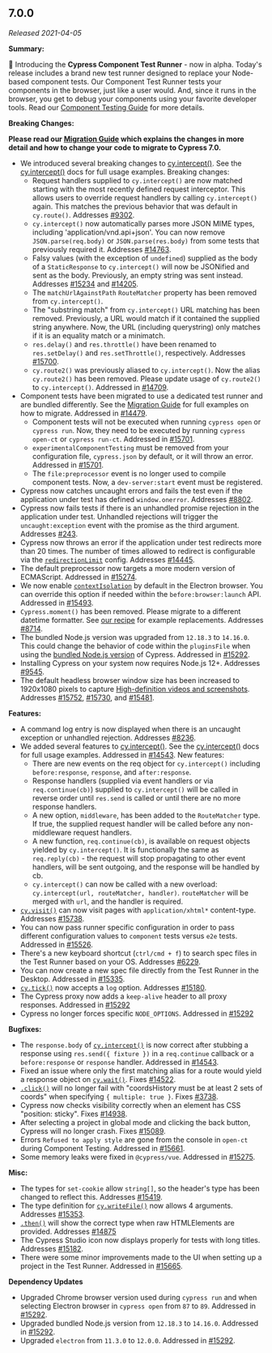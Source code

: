 ## 7.0.0

_Released 2021-04-05_

**Summary:**

🎉 Introducing the **Cypress Component Test Runner** - now in alpha. Today's
release includes a brand new test runner designed to replace your Node-based
component tests. Our Component Test Runner tests your components in the browser,
just like a user would. And, since it runs in the browser, you get to debug your
components using your favorite developer tools. Read our
[Component Testing Guide](/guides/component-testing/introduction) for more
details.

**Breaking Changes:**

**<Icon name="exclamation-triangle" color="red"></Icon> Please read our
[Migration Guide](/guides/references/migration-guide) which explains the changes
in more detail and how to change your code to migrate to Cypress 7.0.**

- We introduced several breaking changes to
  [cy.intercept()](/api/commands/intercept). See the
  [cy.intercept()](/api/commands/intercept) docs for full usage examples.
  Breaking changes:
  - Request handlers supplied to `cy.intercept()` are now matched starting with
    the most recently defined request interceptor. This allows users to override
    request handlers by calling `cy.intercept()` again. This matches the
    previous behavior that was default in `cy.route()`. Addresses
    [#9302](https://github.com/cypress-io/cypress/issues/9302).
  - `cy.intercept()` now automatically parses more JSON MIME types, including
    'application/vnd.api+json'. You can now remove `JSON.parse(req.body)` or
    `JSON.parse(res.body)` from some tests that previously required it.
    Addresses [#14763](https://github.com/cypress-io/cypress/issues/14763).
  - Falsy values (with the exception of `undefined`) supplied as the body of a
    `StaticResponse` to `cy.intercept()` will now be JSONified and sent as the
    body. Previously, an empty string was sent instead. Addresses
    [#15234](https://github.com/cypress-io/cypress/issues/15234) and
    [#14205](https://github.com/cypress-io/cypress/issues/14205).
  - The `matchUrlAgainstPath` `RouteMatcher` property has been removed from
    `cy.intercept()`.
  - The "substring match" from `cy.intercept()` URL matching has been removed.
    Previously, a URL would match if it contained the supplied string anywhere.
    Now, the URL (including querystring) only matches if it is an equality match
    or a minimatch.
  - `res.delay()` and `res.throttle()` have been renamed to `res.setDelay()` and
    `res.setThrottle()`, respectively. Addresses
    [#15700](https://github.com/cypress-io/cypress/issues/15700).
  - `cy.route2()` was previously aliased to `cy.intercept()`. Now the alias
    `cy.route2()` has been removed. Please update usage of `cy.route2()` to
    `cy.intercept()`. Addressed in
    [#14709](https://github.com/cypress-io/cypress/pull/14709).
- Component tests have been migrated to use a dedicated test runner and are
  bundled differently. See the
  [Migration Guide](/guides/references/migration-guide#Component-Testing) for
  full examples on how to migrate. Addressed in
  [#14479](https://github.com/cypress-io/cypress/pull/14479).
  - Component tests will not be executed when running `cypress open` or
    `cypress run`. Now, they need to be executed by running `cypress open-ct` or
    `cypress run-ct`. Addressed in
    [#15701](https://github.com/cypress-io/cypress/pull/15701).
  - `experimentalComponentTesting` must be removed from your configuration file,
    `cypress.json` by default, or it will throw an error. Addressed in
    [#15701](https://github.com/cypress-io/cypress/pull/15701).
  - The `file:preprocessor` event is no longer used to compile component tests.
    Now, a `dev-server:start` event must be registered.
- Cypress now catches uncaught errors and fails the test even if the application
  under test has defined `window.onerror`. Addresses
  [#8802](https://github.com/cypress-io/cypress/pull/8802).
- Cypress now fails tests if there is an unhandled promise rejection in the
  application under test. Unhandled rejections will trigger the
  `uncaught:exception` event with the promise as the third argument. Addresses
  [#243](https://github.com/cypress-io/cypress/issues/243).
- Cypress now throws an error if the application under test redirects more than
  20 times. The number of times allowed to redirect is configurable via the
  [`redirectionLimit`](guides/references/configuration#Global) config. Addresses
  [#14445](https://github.com/cypress-io/cypress/issues/14445).
- The default preprocessor now targets a more modern version of ECMAScript.
  Addressed in [#15274](https://github.com/cypress-io/cypress/pull/15274).
- We now enable
  [`contextIsolation`](https://www.electronjs.org/docs/tutorial/context-isolation)
  by default in the Electron browser. You can override this option if needed
  within the `before:browser:launch` API. Addressed in
  [#15493](https://github.com/cypress-io/cypress/pull/15493).
- `Cypress.moment()` has been removed. Please migrate to a different datetime
  formatter. See
  [our recipe](https://github.com/cypress-io/cypress-example-recipes/tree/master/examples/blogs__dayjs)
  for example replacements. Addresses
  [#8714](https://github.com/cypress-io/cypress/issues/8714).
- The bundled Node.js version was upgraded from `12.18.3` to `14.16.0`. This
  could change the behavior of code within the `pluginsFile` when using the
  [bundled Node.js version](guides/references/configuration#Node-version) of
  Cypress. Addressed in
  [#15292](https://github.com/cypress-io/cypress/pull/15292).
- Installing Cypress on your system now requires Node.js 12+. Addresses
  [#9545](https://github.com/cypress-io/cypress/issues/9545).
- The default headless browser window size has been increased to 1920x1080
  pixels to capture
  [High-definition videos and screenshots](https://www.cypress.io/blog/2021/03/01/generate-high-resolution-videos-and-screenshots/).
  Addresses [#15752](https://github.com/cypress-io/cypress/issues/15752),
  [#15730](https://github.com/cypress-io/cypress/issues/15730), and
  [#15481](https://github.com/cypress-io/cypress/issues/15481).

**Features:**

- A command log entry is now displayed when there is an uncaught exception or
  unhandled rejection. Addresses
  [#8236](https://github.com/cypress-io/cypress/issues/8236).
- We added several features to [cy.intercept()](/api/commands/intercept). See
  the [cy.intercept()](/api/commands/intercept) docs for full usage examples.
  Addressed in [#14543](https://github.com/cypress-io/cypress/pull/14543). New
  features:
  - There are new events on the req object for `cy.intercept()` including
    `before:response`, `response`, and `after:response`.
  - Response handlers (supplied via event handlers or via `req.continue(cb)`)
    supplied to `cy.intercept()` will be called in reverse order until
    `res.send` is called or until there are no more response handlers.
  - A new option, `middleware`, has been added to the `RouteMatcher` type. If
    true, the supplied request handler will be called before any non-middleware
    request handlers.
  - A new function, `req.continue(cb)`, is available on request objects yielded
    by `cy.intercept()`. It is functionally the same as `req.reply(cb)` - the
    request will stop propagating to other event handlers, will be sent
    outgoing, and the response will be handled by cb.
  - `cy.intercept()` can now be called with a new overload:
    `cy.intercept(url, routeMatcher, handler)`. `routeMatcher` will be merged
    with `url`, and the handler is required.
- [`cy.visit()`](api/commands/visit) can now visit pages with
  `application/xhtml*` content-type. Addresses
  [#15738](https://github.com/cypress-io/cypress/issues/15738).
- You can now pass runner specific configuration in order to pass different
  configuration values to `component` tests versus `e2e` tests. Addressed in
  [#15526](https://github.com/cypress-io/cypress/pull/15526).
- There's a new keyboard shortcut (`ctrl/cmd + f`) to search spec files in the
  Test Runner based on your OS. Addresses
  [#6229](https://github.com/cypress-io/cypress/issues/6229).
- You can now create a new spec file directly from the Test Runner in the
  Desktop. Addressed in
  [#15335](https://github.com/cypress-io/cypress/issues/15335).
- [`cy.tick()`](api/commands/tick) now accepts a `log` option. Addresses
  [#15180](https://github.com/cypress-io/cypress/issues/15180).
- The Cypress proxy now adds a `keep-alive` header to all proxy responses.
  Addressed in [#15292](https://github.com/cypress-io/cypress/pull/15292)
- Cypress no longer forces specific `NODE_OPTIONS`. Addressed in
  [#15292](https://github.com/cypress-io/cypress/pull/15292)

**Bugfixes:**

- The `response.body` of [`cy.intercept()`](api/commands/intercept) is now
  correct after stubbing a response using `res.send({ fixture })` in a
  `req.continue` callback or a `before:response` or `response` handler.
  Addressed in [#14543](https://github.com/cypress-io/cypress/pull/14543).
- Fixed an issue where only the first matching alias for a route would yield a
  response object on [`cy.wait()`](api/commands/wait). Fixes
  [#14522](https://github.com/cypress-io/cypress/issues/14522).
- [`.click()`](api/commands/click) will no longer fail with "coordsHistory must
  be at least 2 sets of coords" when specifying `{ multiple: true }`. Fixes
  [#3738](https://github.com/cypress-io/cypress/issues/3738).
- Cypress now checks visibility correctly when an element has CSS "position:
  sticky". Fixes [#14938](https://github.com/cypress-io/cypress/issues/14938).
- After selecting a project in global mode and clicking the back button, Cypress
  will no longer crash. Fixes
  [#15089](https://github.com/cypress-io/cypress/issues/15089).
- Errors `Refused to apply style` are gone from the console in `open-ct` during
  Component Testing. Addressed in
  [#15661](https://github.com/cypress-io/cypress/issues/15661).
- Some memory leaks were fixed in `@cypress/vue`. Addressed in
  [#15275](https://github.com/cypress-io/cypress/issues/15275).

**Misc:**

- The types for `set-cookie` allow `string[]`, so the header's type has been
  changed to reflect this. Addresses
  [#15419](https://github.com/cypress-io/cypress/pull/15419).
- The type definition for [`cy.writeFile()`](api/commands/writefile) now allows
  4 arguments. Addresses
  [#15353](https://github.com/cypress-io/cypress/issues/15353).
- [`.then()`](api/commands/then) will show the correct type when raw
  HTMLElements are provided. Addresses
  [#14875](https://github.com/cypress-io/cypress/issues/14875)
- The Cypress Studio icon now displays properly for tests with long titles.
  Addresses [#15182](https://github.com/cypress-io/cypress/issues/15182).
- There were some minor improvements made to the UI when setting up a project in
  the Test Runner. Addressed in
  [#15665](https://github.com/cypress-io/cypress/pull/15665).

**Dependency Updates**

- Upgraded Chrome browser version used during `cypress run` and when selecting
  Electron browser in `cypress open` from `87` to `89`. Addressed in
  [#15292](https://github.com/cypress-io/cypress/pull/15292).
- Upgraded bundled Node.js version from `12.18.3` to `14.16.0`. Addressed in
  [#15292](https://github.com/cypress-io/cypress/pull/15292).
- Upgraded `electron` from `11.3.0` to `12.0.0`. Addressed in
  [#15292](https://github.com/cypress-io/cypress/pull/15292).
